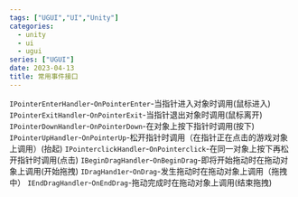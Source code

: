 ```yaml
---
tags: ["UGUI","UI","Unity"]
categories:
  - unity
  - ui
  - ugui
series: ["UGUI"]
date: 2023-04-13
title: 常用事件接口 
---
```

`IPointerEnterHandler`-`OnPointerEnter`-当指针进入对象时调用(鼠标进入)
`IPointerExitHandler`-`OnPointerExit`-当指针退出对象时调用(鼠标离开)
`IPointerDownHandler`-`OnPointerDown`-在对象上按下指针时调用(按下)
`IPointerUpHandler`-`OnPointerUp`-松开指针时调用（在指针正在点击的游戏对象上调用）(抬起)
`IPointerclickHandler`-`OnPointerclick`-在同一对象上按下再松开指针时调用(点击)
`IBeginDragHandler`-`OnBeginDrag`-即将开始拖动时在拖动对象上调用(开始拖拽)
`IDragHand1er`-`OnDrag`-发生拖动时在拖动对象上调用（拖拽中）
`IEndDragHandler`-`OnEndDrag`-拖动完成时在拖动对象上调用(结束拖拽)

